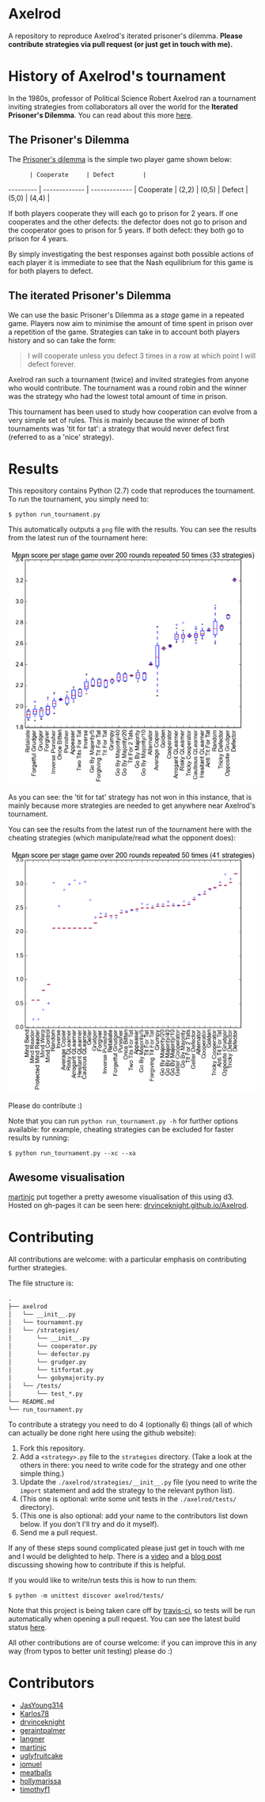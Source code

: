 # Axelrod

A repository to reproduce Axelrod's iterated prisoner's dilemma.
**Please contribute strategies via pull request (or just get in touch with me).**

# History of Axelrod's tournament

In the 1980s, professor of Political Science Robert Axelrod ran a tournament inviting strategies from collaborators all over the world for the **Iterated Prisoner's Dilemma**.
You can read about this more [here](http://en.wikipedia.org/wiki/The_Evolution_of_Cooperation#Axelrod.27s_tournaments).

## The Prisoner's Dilemma

The [Prisoner's dilemma](http://en.wikipedia.org/wiki/Prisoner%27s_dilemma) is the simple two player game shown below:

          | Cooperate     | Defect        |
--------- | ------------- | ------------- |
Cooperate | (2,2)         | (0,5)         |
Defect    | (5,0)         | (4,4)         |

If both players cooperate they will each go to prison for 2 years.
If one cooperates and the other defects: the defector does not go to prison and the cooperator goes to prison for 5 years.
If both defect: they both go to prison for 4 years.

By simply investigating the best responses against both possible actions of each player it is immediate to see that the Nash equilibrium for this game is for both players to defect.

## The iterated Prisoner's Dilemma

We can use the basic Prisoner's Dilemma as a _stage_ game in a repeated game.
Players now aim to minimise the amount of time spent in prison over a repetition of the game.
Strategies can take in to account both players history and so can take the form:

> I will cooperate unless you defect 3 times in a row at which point I will defect forever.

Axelrod ran such a tournament (twice) and invited strategies from anyone who would contribute.
The tournament was a round robin and the winner was the strategy who had the lowest total amount of time in prison.

This tournament has been used to study how cooperation can evolve from a very simple set of rules.
This is mainly because the winner of both tournaments was 'tit for tat': a strategy that would never defect first (referred to as a 'nice' strategy).

# Results

This repository contains Python (2.7) code that reproduces the tournament.
To run the tournament, you simply need to:

```
$ python run_tournament.py
```

This automatically outputs a `png` file with the results.
You can see the results from the latest run of the tournament here:

![](results.png)

As you can see: the 'tit for tat' strategy has not won in this instance, that is mainly because more strategies are needed to get anywhere near Axelrod's tournament.

You can see the results from the latest run of the tournament here with the cheating strategies (which manipulate/read what the opponent does):

![](all_results.png)

Please do contribute :)

Note that you can run `python run_tournament.py -h` for further options available: for example, cheating strategies can be excluded for faster results by running:

```
$ python run_tournament.py --xc --xa
```

## Awesome visualisation

[martinjc](https://github.com/martinjc) put together a pretty awesome visualisation of this using d3. Hosted on gh-pages it can be seen here: [drvinceknight.github.io/Axelrod](http://drvinceknight.github.io/Axelrod/).

# Contributing

All contributions are welcome: with a particular emphasis on contributing further strategies.

The file structure is:

```
.
├── axelrod
│   └── __init__.py
│   └── tournament.py
│   └── /strategies/
│       └── __init__.py
│       └── cooperator.py
│       └── defector.py
│       └── grudger.py
│       └── titfortat.py
│       └── gobymajority.py
│   └── /tests/
│       └── test_*.py
└── README.md
└── run_tournament.py
```

To contribute a strategy you need to do 4 (optionally 6) things (all of which can actually be done right here using the github website):

1. Fork this repository.
2. Add a `<strategy>.py` file to the `strategies` directory. (Take a look at the others in there: you need to write code for the strategy and one other simple thing.)
3. Update the `./axelrod/strategies/__init__.py` file (you need to write the `import` statement and add the strategy to the relevant python list).
4. (This one is optional: write some unit tests in the `./axelrod/tests/` directory).
5. (This one is also optional: add your name to the contributors list down below. If you don't I'll try and do it myself).
6. Send me a pull request.

If any of these steps sound complicated please just get in touch with me and I would be delighted to help.
There is a [video](https://www.youtube.com/watch?v=5kOUVdktxAo&feature=youtu.be) and a [blog post](http://goo.gl/zkgSkc) discussing showing how to contribute if this is helpful.

If you would like to write/run tests this is how to run them:

```
$ python -m unittest discover axelrod/tests/
```

Note that this project is being taken care off by [travis-ci](https://travis-ci.org/), so tests will be run automatically when opening a pull request.
You can see the latest build status [here](https://travis-ci.org/drvinceknight/Axelrod).

All other contributions are of course welcome: if you can improve this in any way (from typos to better unit testing) please do :)

# Contributors

- [JasYoung314](https://github.com/JasYoung314)
- [Karlos78](https://github.com/Karlos78)
- [drvinceknight](https://twitter.com/drvinceknight)
- [geraintpalmer](https://github.com/geraintpalmer)
- [langner](https://github.com/langner)
- [martinjc](https://github.com/martinjc)
- [uglyfruitcake](https://github.com/uglyfruitcake)
- [jomuel](https://github.com/jomuel)
- [meatballs](https://github.com/meatballs)
- [hollymarissa](https://github.com/hollymarissa)
- [timothyf1](https://github.com/timothyf1)
